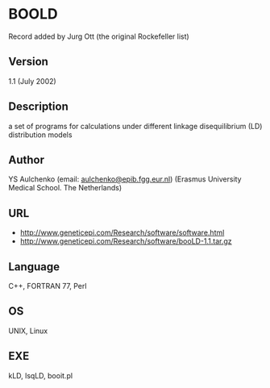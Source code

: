 # BOOLD
Record added by Jurg Ott (the original Rockefeller list)

## Version
1.1 (July 2002)

## Description
a set of programs for calculations under different linkage disequilibrium (LD) distribution models

## Author
YS Aulchenko (email: aulchenko@epib.fgg.eur.nl) (Erasmus University Medical School. The Netherlands)

## URL
* http://www.geneticepi.com/Research/software/software.html
* http://www.geneticepi.com/Research/software/booLD-1.1.tar.gz

## Language
C++, FORTRAN 77, Perl

## OS
UNIX, Linux

## EXE
kLD, lsqLD, booit.pl